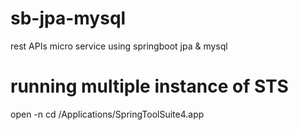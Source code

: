 # sb-jpa-mysql

rest APIs micro service using springboot jpa &amp; mysql

# running multiple instance of STS

open -n cd /Applications/SpringToolSuite4.app
